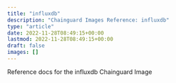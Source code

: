 ```yaml
---
title: "influxdb"
description: "Chainguard Images Reference: influxdb"
type: "article"
date: 2022-11-28T08:49:15+00:00
lastmod: 2022-11-28T08:49:15+00:00
draft: false
images: []
---
```


Reference docs for the influxdb Chainguard Image
